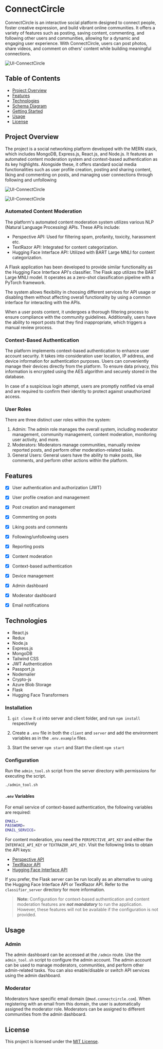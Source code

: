 # ConnectCircle

ConnectCircle is an interactive social platform designed to connect people, foster creative expression, and build vibrant online communities. It offers a variety of features such as posting, saving content, commenting, and following other users and communities, allowing for a dynamic and engaging user experience. With ConnectCircle, users can post photos, share videos, and comment on others' content while building meaningful connections.

![UI-ConnectCircle](https://raw.githubusercontent.com/alwinvargh/ConnectCircle/refs/heads/main/img/sin.jpg)


## Table of Contents

- [Project Overview](#project-overview)
- [Features](#features)
- [Technologies](#technologies)
- [Schema Diagram](#schema-diagram)
- [Getting Started](#getting-started)
- [Usage](#usage)
- [License](#license)

## Project Overview

The project is a social networking platform developed with the MERN stack, which includes MongoDB, Express.js, React.js, and Node.js. It features an automated content moderation system and context-based authentication as its key highlights. Alongside these, it offers standard social media functionalities such as user profile creation, posting and sharing content, liking and commenting on posts, and managing user connections through following and unfollowing

![UI-ConnectCircle](https://raw.githubusercontent.com/alwinvargh/ConnectCircle/refs/heads/main/img/sup.jpg)

![UI-ConnectCircle](https://raw.githubusercontent.com/alwinvargh/ConnectCircle/refs/heads/main/img/homepage.jpg)

### Automated Content Moderation

The platform's automated content moderation system utilizes various NLP (Natural Language Processing) APIs. These APIs include:

- Perspective API: Used for filtering spam, profanity, toxicity, harassment etc.
- TextRazor API: Integrated for content categorization.
- Hugging Face Interface API: Utilized with BART Large MNLI for content categorization.

A Flask application has been developed to provide similar functionality as the Hugging Face Interface API's classifier. The Flask app utilizes the BART Large MNLI model. It operates as a zero-shot classification pipeline with a PyTorch framework.

The system allows flexibility in choosing different services for API usage or disabling them without affecting overall functionality by using a common interface for interacting with the APIs.

When a user posts content, it undergoes a thorough filtering process to ensure compliance with the community guidelines. Additionally, users have the ability to report posts that they find inappropriate, which triggers a manual review process.

### Context-Based Authentication

The platform implements context-based authentication to enhance user account security. It takes into consideration user location, IP address, and device information for authentication purposes. Users can conveniently manage their devices directly from the platform. To ensure data privacy, this information is encrypted using the AES algorithm and securely stored in the database.

In case of a suspicious login attempt, users are promptly notified via email and are required to confirm their identity to protect against unauthorized access.

### User Roles

There are three distinct user roles within the system:

1. Admin: The admin role manages the overall system, including moderator management, community management, content moderation, monitoring user activity, and more.
2. Moderators: Moderators manage communities, manually review reported posts, and perform other moderation-related tasks.
3. General Users: General users have the ability to make posts, like comments, and perform other actions within the platform.



## Features

- [x] User authentication and authorization (JWT)
- [x] User profile creation and management
- [x] Post creation and management
- [x] Commenting on posts
- [x] Liking posts and comments
- [x] Following/unfollowing users
- [x] Reporting posts
- [x] Content moderation
- [x] Context-based authentication
- [x] Device management
- [x] Admin dashboard
- [x] Moderator dashboard
- [x] Email notifications


## Technologies

- React.js
- Redux
- Node.js
- Express.js
- MongoDB
- Tailwind CSS
- JWT Authentication
- Passport.js
- Nodemailer
- Crypto-js
- Azure Blob Storage
- Flask
- Hugging Face Transformers

### Installation

1. `git clone` it
`cd` into server and client folder, and run `npm install` respectively

2. Create a `.env` file in both the `client` and `server`  and add the environment variables as  in the `.env.example` files.
3. Start the server `npm start` and Start the client `npm start` 

### Configuration

Run the `admin_tool.sh` script from the server directory with permissions for executing the script.
```bash
./admin_tool.sh
``` 

#### `.env` Variables

For email service of context-based authentication, the following variables are required:

```bash
EMAIL=
PASSWORD=
EMAIL_SERVICE=
```

For content moderation, you need the `PERSPECTIVE_API_KEY` and either the `INTERFACE_API_KEY` or `TEXTRAZOR_API_KEY`. Visit the following links to obtain the API keys:

- [Perspective API](https://developers.perspectiveapi.com/s/docs-get-started)
- [TextRazor API](https://www.textrazor.com/)
- [Hugging Face Interface API](https://huggingface.co/facebook/bart-large-mnli)

If you prefer, the Flask server can be run locally as an alternative to using the Hugging Face Interface API or TextRazor API. Refer to the `classifier_server` directory for more information.


>**Note:** Configuration for context-based authentication and content moderation features are **_not mandatory_** to run the application. However, these features will not be available if the configuration is not provided.


## Usage

### Admin

The admin dashboard can be accessed at the `/admin` route. Use the `admin_tool.sh` script to configure the admin account. The admin account can be used to manage moderators, communities, and perform other admin-related tasks. You can also enable/disable or switch API services using the admin dashboard.

### Moderator

Moderators have specific email domain (`@mod.connectcircle.com`). When registering with an email from this domain, the user is automatically assigned the moderator role. Moderators can be assigned to different communities from the admin dashboard.
## License

 This project is licensed under the [MIT License](https://github.com/alwinvargh/ConnectCircle/blob/main/LICENSE).
